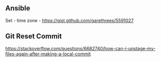 
## Ansible

Set - time zone - https://gist.github.com/garethrees/5591027

## Git Reset Commit

https://stackoverflow.com/questions/6682740/how-can-i-unstage-my-files-again-after-making-a-local-commit
